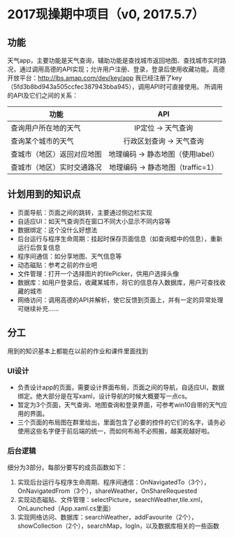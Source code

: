 # 2017现操期中项目（v0, 2017.5.7）

## 功能
天气app，主要功能是天气查询，辅助功能是查找城市返回地图、查找城市实时路况，通过调用高德的API实现；允许用户注册、登录，登录后使用收藏功能。高德开放平台：http://lbs.amap.com/dev/key/app  我已经注册了key（5fd3b8bd943a505ccfec387943bba945），调用API时可直接使用。
所调用的API及它们之间的关系：

| 功能 | API |
| ---  | :---: |
| 查询用户所在地的天气  | IP定位 → 天气查询 |
| 查询某个城市的天气 | 行政区划查询 → 天气查询 |
| 查城市（地区）返回对应地图 | 地理编码 → 静态地图（使用label） |
| 查城市（地区）实时交通路况 | 地理编码 → 静态地图（traffic=1） |


## 计划用到的知识点
* 页面导航：页面之间的跳转，主要通过侧边栏实现
* 自适应UI：如天气查询页在窗口不同大小显示不同内容等
* 数据绑定：这个没什么好想法
* 后台运行与程序生命周期：挂起时保存页面信息（如查询框中的信息），重新运行后恢复信息
* 程序间通信：如分享地图、天气信息等
* 动态磁贴：参考之前的作业吧
* 文件管理：打开一个选择图片的filePicker，供用户选择头像
* 数据库：如用户登录后，收藏某城市，将它的信息存入数据库，用户可查找收藏的城市
* 网络访问：调用高德的API并解析，使它反馈到页面上，并有一定的异常处理
可继续补充……

## 分工
用到的知识基本上都能在以前的作业和课件里面找到
### UI设计
* 负责设计app的页面，需要设计界面布局，页面之间的导航，自适应UI，数据绑定。绝大部分是在写xaml，设计导航的时候大概要写一点cs。
* 暂定为3个页面，天气查询、地图查询和登录界面，可参考win10自带的天气应用的界面。
* 三个页面的布局图在群里给出，里面包含了必要的控件的它们的名字，请务必使用这些名字便于前后端的统一，而如何布局不必照搬，越美观越好啦。
### 后台逻辑
细分为3部分。每部分要写的成员函数如下：
1. 实现后台运行与程序生命周期、程序间通信：OnNavigatedTo（3个），OnNavigatedFrom（3个），shareWeather，OnShareRequested
2. 实现动态磁贴、文件管理：selectPicture，searchWeather,tile.xml，OnLaunched（App.xaml.cs里面）
3. 实现网络访问、数据库：searchWeather，addFavourite（2个），showCollection（2个），searchMap，logIn，以及数据库相关的一些函数
